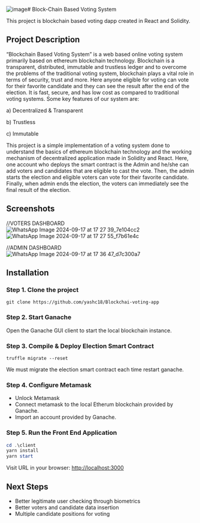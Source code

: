 ![image](https://github.com/user-attachments/assets/816e3820-0861-4b59-92c8-4bd608239a4c)# Block-Chain Based Voting System

This project is blockchain based voting dapp created in React and Solidity.

## Project Description

“Blockchain Based Voting System” is a web based online voting system primarily based on ethereum blockchain technology. Blockchain is a transparent, distributed, immutable and trustless ledger and to overcome the problems of the traditional voting system, blockchain plays a vital role in terms of security, trust and more. Here anyone eligible for voting can vote for their favorite candidate and they can see the result after the end of the election. It is fast, secure, and has low cost as compared to traditional voting systems. Some key features of our system are:

a) Decentralized & Transparent

b) Trustless

c) Immutable

This project is a simple implementation of a voting system done to understand the basics of ethereum blockchain technology and the working mechanism of decentralized application made in Solidity and React. Here, one account who deploys the smart contract is the Admin and he/she can add voters and candidates that are eligible to cast the vote.  Then, the admin starts the election and eligible voters can vote for their favorite candidate. Finally, when admin ends the election, the voters can immediately see the final result of the election.

## Screenshots
//VOTERS DASHBOARD
![WhatsApp Image 2024-09-17 at 17 27 39_7e104cc2](https://github.com/user-attachments/assets/8f0c85f2-6201-4865-9e23-0af0c657b76c)
![WhatsApp Image 2024-09-17 at 17 27 55_f7b61e4c](https://github.com/user-attachments/assets/3fa1a711-e272-4f1c-b1ab-433f5cc3d4da)


//ADMIN DASHBOARD
![WhatsApp Image 2024-09-17 at 17 36 47_d7c300a7](https://github.com/user-attachments/assets/085957d8-a438-4316-a39d-79c4ad2c332b)


## Installation

### Step 1. Clone the project

```git clone https://github.com/yashc18/Blockchai-voting-app```

### Step 2. Start Ganache

Open the Ganache GUI client to start the local blockchain instance.

### Step 3. Compile & Deploy Election Smart Contract

```truffle migrate --reset```

We must migrate the election smart contract each time restart ganache.

### Step 4. Configure Metamask

- Unlock Metamask
- Connect metamask to the local Etherum blockchain provided by Ganache.
- Import an account provided by Ganache.

### Step 5. Run the Front End Application

```powershell
cd .\client
yarn install
yarn start
```

Visit URL in your browser: <http://localhost:3000>

## Next Steps

- Better legitimate user checking through biometrics
- Better voters and candidate data insertion
- Multiple candidate positions for voting
